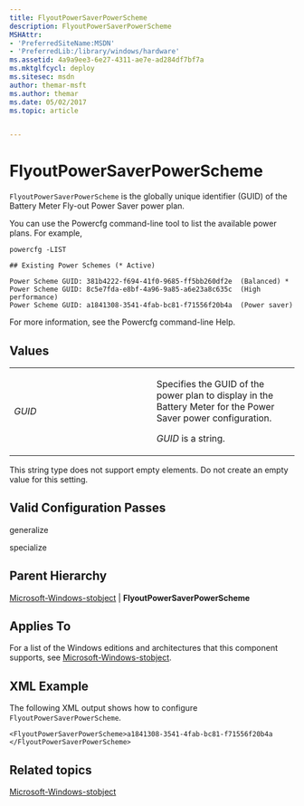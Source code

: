 ```yaml
---
title: FlyoutPowerSaverPowerScheme
description: FlyoutPowerSaverPowerScheme
MSHAttr:
- 'PreferredSiteName:MSDN'
- 'PreferredLib:/library/windows/hardware'
ms.assetid: 4a9a9ee3-6e27-4311-ae7e-ad284df7bf7a
ms.mktglfcycl: deploy
ms.sitesec: msdn
author: themar-msft
ms.author: themar
ms.date: 05/02/2017
ms.topic: article


---
```


# FlyoutPowerSaverPowerScheme


`FlyoutPowerSaverPowerScheme` is the globally unique identifier (GUID) of the Battery Meter Fly-out Power Saver power plan.

You can use the Powercfg command-line tool to list the available power plans. For example,

```
powercfg -LIST

## Existing Power Schemes (* Active)

Power Scheme GUID: 381b4222-f694-41f0-9685-ff5bb260df2e  (Balanced) *
Power Scheme GUID: 8c5e7fda-e8bf-4a96-9a85-a6e23a8c635c  (High performance)
Power Scheme GUID: a1841308-3541-4fab-bc81-f71556f20b4a  (Power saver)
```

For more information, see the Powercfg command-line Help.

## Values


<table>
<colgroup>
<col width="50%" />
<col width="50%" />
</colgroup>
<tbody>
<tr class="odd">
<td><p><em>GUID</em></p></td>
<td><p>Specifies the GUID of the power plan to display in the Battery Meter for the Power Saver power configuration.</p>
<p><em>GUID</em> is a string.</p></td>
</tr>
</tbody>
</table>

 

This string type does not support empty elements. Do not create an empty value for this setting.

## Valid Configuration Passes


generalize

specialize

## Parent Hierarchy


[Microsoft-Windows-stobject](microsoft-windows-stobject.md) | **FlyoutPowerSaverPowerScheme**

## Applies To


For a list of the Windows editions and architectures that this component supports, see [Microsoft-Windows-stobject](microsoft-windows-stobject.md).

## XML Example


The following XML output shows how to configure `FlyoutPowerSaverPowerScheme`.

```
<FlyoutPowerSaverPowerScheme>a1841308-3541-4fab-bc81-f71556f20b4a </FlyoutPowerSaverPowerScheme>
```

## Related topics


[Microsoft-Windows-stobject](microsoft-windows-stobject.md)

 

 







